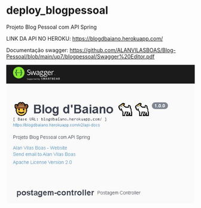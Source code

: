 # deploy_blogpessoal
Projeto Blog Pessoal com API Spring

LINK DA API NO HEROKU: https://blogdbaiano.herokuapp.com/

Documentação swagger: https://github.com/ALANVILASBOAS/Blog-Pessoal/blob/main/up7/blogpessoal/Swagger%20Editor.pdf

![alt text](https://raw.githubusercontent.com/ALANVILASBOAS/Blog-Pessoal/main/up7/blogpessoal/blog.JPG)
